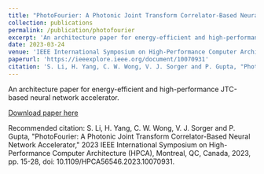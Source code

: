 ```yaml
---
title: "PhotoFourier: A Photonic Joint Transform Correlator-Based Neural Network Accelerator"
collection: publications
permalink: /publication/photofourier
excerpt: 'An architecture paper for energy-efficient and high-performance JTC-based neural network accelerator.'
date: 2023-03-24
venue: 'IEEE International Symposium on High-Performance Computer Architecture (HPCA)'
paperurl: 'https://ieeexplore.ieee.org/document/10070931'
citation: 'S. Li, H. Yang, C. W. Wong, V. J. Sorger and P. Gupta, "PhotoFourier: A Photonic Joint Transform Correlator-Based Neural Network Accelerator," 2023 IEEE International Symposium on High-Performance Computer Architecture (HPCA), Montreal, QC, Canada, 2023, pp. 15-28, doi: 10.1109/HPCA56546.2023.10070931.'
---
```

An architecture paper for energy-efficient and high-performance JTC-based neural network accelerator.

[Download paper here](https://ieeexplore.ieee.org/document/10070931)

Recommended citation: S. Li, H. Yang, C. W. Wong, V. J. Sorger and P. Gupta, "PhotoFourier: A Photonic Joint Transform Correlator-Based Neural Network Accelerator," 2023 IEEE International Symposium on High-Performance Computer Architecture (HPCA), Montreal, QC, Canada, 2023, pp. 15-28, doi: 10.1109/HPCA56546.2023.10070931.
